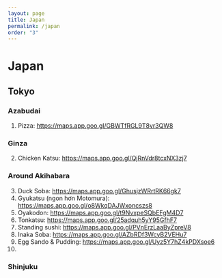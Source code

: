 ```yaml
---
layout: page
title: Japan
permalink: /japan
order: "3"
---
```


# Japan
## Tokyo
### Azabudai
1. Pizza: https://maps.app.goo.gl/GBWTfRGL9T8vr3QW8
### Ginza
2. Chicken Katsu: https://maps.app.goo.gl/QjRnVdr8tcxNX3zj7
### Around Akihabara
3. Duck Soba: https://maps.app.goo.gl/GhusjzWRrtRK66gk7
4. Gyukatsu (ngon hơn Motomura): https://maps.app.goo.gl/o8WkqDAJWxoncszs8
5. Oyakodon: https://maps.app.goo.gl/t9NvxpeSQbEFgM4D7
6. Tonkatsu: https://maps.app.goo.gl/25adquh5yY95GfhF7
7. Standing sushi: https://maps.app.goo.gl/PVnErzLaaByZpreV8
8. Inaka Soba: https://maps.app.goo.gl/AZbRDf3WcyB2VEHu7
9. Egg Sando & Pudding: https://maps.app.goo.gl/Uyz5Y7hZ4kPDXsoe6
10. 
### Shinjuku
